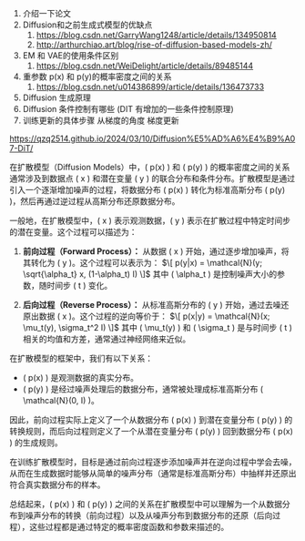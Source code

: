 1. 介绍一下论文
3. Diffusion和之前生成式模型的优缺点  
   1. https://blog.csdn.net/GarryWang1248/article/details/134950814
   2. http://arthurchiao.art/blog/rise-of-diffusion-based-models-zh/
4. EM 和 VAE的使用条件区别
   1. https://blog.csdn.net/WeiDelight/article/details/89485144
6. 重参数  p(x) 和 p(y)的概率密度之间的关系
   1. https://blog.csdn.net/u014386899/article/details/136473733
8. Diffusion 生成原理
9. Diffusion 条件控制有哪些 (DIT 有增加的一些条件控制原理)
10. 训练更新的具体步骤 从梯度的角度 梯度更新

https://qzq2514.github.io/2024/03/10/Diffusion%E5%AD%A6%E4%B9%A07-DiT/

在扩散模型（Diffusion Models）中，\( p(x) \) 和 \( p(y) \) 的概率密度之间的关系通常涉及到数据点 \( x \) 和潜在变量 \( y \) 的联合分布和条件分布。扩散模型是通过引入一个逐渐增加噪声的过程，将数据分布 \( p(x) \) 转化为标准高斯分布 \( p(y) \)，然后再通过逆过程从高斯分布还原数据分布。

一般地，在扩散模型中，\( x \) 表示观测数据，\( y \) 表示在扩散过程中特定时间步的潜在变量。这个过程可以描述为：

1. **前向过程（Forward Process）：** 从数据 \( x \) 开始，通过逐步增加噪声，将其转化为 \( y \)。这个过程可以表示为：
   $\[
   p(y|x) = \mathcal{N}(y; \sqrt{\alpha_t} x, (1-\alpha_t) I)
   \]$
   其中 \( \alpha_t \) 是控制噪声大小的参数，随时间步 \( t \) 变化。

2. **后向过程（Reverse Process）：** 从标准高斯分布的 \( y \) 开始，通过去噪还原出数据 \( x \)。这个过程的逆向等价于：
   $\[
   p(x|y) = \mathcal{N}(x; \mu_t(y), \sigma_t^2 I)
   \]$
   其中 \( \mu_t(y) \) 和 \( \sigma_t \) 是与时间步 \( t \) 相关的均值和方差，通常通过神经网络来近似。

在扩散模型的框架中，我们有以下关系：

- \( p(x) \) 是观测数据的真实分布。
- \( p(y) \) 是经过噪声处理后的数据分布，通常被处理成标准高斯分布 \( \mathcal{N}(0, I) \)。

因此，前向过程实际上定义了一个从数据分布 \( p(x) \) 到潜在变量分布 \( p(y) \) 的转换规则，而后向过程则定义了一个从潜在变量分布 \( p(y) \) 回到数据分布 \( p(x) \) 的生成规则。

在训练扩散模型时，目标是通过前向过程逐步添加噪声并在逆向过程中学会去噪，从而在生成数据时能够从简单的噪声分布（通常是标准高斯分布）中抽样并还原出符合真实数据分布的样本。

总结起来，\( p(x) \) 和 \( p(y) \) 之间的关系在扩散模型中可以理解为一个从数据分布到噪声分布的转换（前向过程）以及从噪声分布到数据分布的还原（后向过程），这些过程都是通过特定的概率密度函数和参数来描述的。
